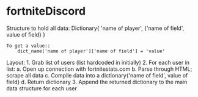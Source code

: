 # fortniteDiscord

Structure to hold all data:
    Dictionary{ 'name of player', {'name of field', value of field} }
    
    To get a value::
        dict_name['name of player']['name of field'] = 'value'

Layout:
    1. Grab list of users (list hardcoded in initially)
    2. For each user in list:
        a. Open up connection with fortnitestats.com
        b. Parse through HTML; scrape all data
        c. Compile data into a dictionary{'name of field', value of field}
        d. Return dictionary
    3. Append the returned dictionary to the main data structure for each user
